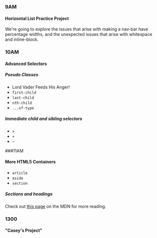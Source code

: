 ### 9AM
#### Horizontal List Practice Project
We're going to explore the issues that arise with making a nav-bar have percentage widths, and the unexpected issues that arise with whitespace and inline-block.


### 10AM
#### Advanced Selectors
##### Pseudo Classes
* Lord Vader Feeds His Anger!
* `first-child`
* `last-child`
* `nth-child`
* `...of-type`

##### Immediate child and sibling selectors

* `>`
* `+`
* `~`

###11AM
#### More HTML5 Containers

* `article`
* `aside`
* `section`

##### Sections and headings

Check out [this page](https://developer.mozilla.org/en-US/docs/Web/Guide/HTML/Sections_and_Outlines_of_an_HTML5_document) on the MDN for more reading.


### 1300
#### "Casey's Project"
